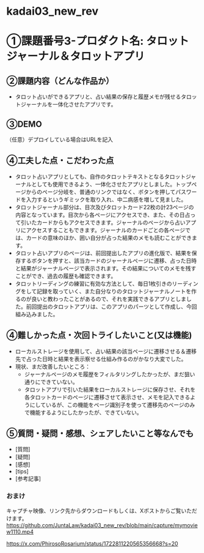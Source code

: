 # kadai03_new_rev

# ①課題番号3-プロダクト名: タロットジャーナル＆タロットアプリ


## ②課題内容（どんな作品か）
- タロット占いができるアプリと、占い結果の保存と履歴メモが残せるタロットジャーナルを一体化させたアプリです。

## ③DEMO
（任意）デプロイしている場合はURLを記入

## ④工夫した点・こだわった点
- タロット占いアプリとしても、自作のタロットテキストとなるタロットジャーナルとしても使用できるよう、一体化させたアプリとしました。トップページからのページ分岐を、普通のリンクではなく、ボタンを押してパスワードを入力するというギミックを取り入れ、中二病感を増して見ました。
- タロットジャーナル部分は、目次及びタロットカード22枚の計23ページの内容となっています。目次から各ページにアクセスでき、また、その日占って引いたカードからもアクセスできます。ジャーナルのページから占いアプリにアクセスすることもできます。ジャーナルのカードごとの各ページでは、カードの意味のほか、囲い自分が占った結果のメモも読むことができます。 
- タロット占いアプリのページは、前回提出したアプリの進化版で、結果を保存するボタンを押すと、該当カードのジャーナルページに遷移、占った日時と結果がジャーナルページで表示されます。その結果についてのメモを残すことができ、過去の履歴も確認できます。
- タロットリーディングの練習に有効な方法として、毎日1枚引きのリーディングをして記録を取っていく、また自分なりのタロットジャーナルノートを作るのが良いと教わったことがあるので、それを実践できるアプリとしました。前回提出のタロットアプリは、このアプリのパーツとして作成し、今回組み込みました。


## ④難しかった点・次回トライしたいこと(又は機能)
- ローカルストレージを使用して、占い結果の該当ページに遷移させる＆遷移先で占った日時と結果を表示察せる仕組み作るのがかなり大変でした。
- 現状、まだ改善したいところ：
  - ジャーナルページのメモ履歴をフィルタリングしたかったが、まだ狙い通りにできていない。
  -  タロットアプリで引いた結果をローカルストレージに保存させ、それを各タロットカードのページに遷移させて表示させ、メモを記入できるようにしているが、この機能をページ識別子を使って遷移先のページのみで機能するようにしたかったが、できていない。

## ⑤質問・疑問・感想、シェアしたいこと等なんでも
- [質問]
- [疑問]
- [感想]
- [tips]
- [参考記事]


### おまけ
キャプチャ映像、リンク先からダウンロードもしくは、Xポストからご覧いただけます。
https://github.com/JuntaLaw/kadai03_new_rev/blob/main/capture/mymoview1110.mp4

https://x.com/PhirosoRosarium/status/1722811220565356668?s=20
